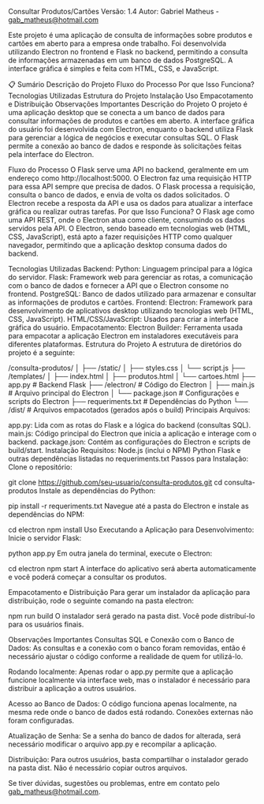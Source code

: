Consultar Produtos/Cartões
Versão: 1.4
Autor: Gabriel Matheus - gab_matheus@hotmail.com

Este projeto é uma aplicação de consulta de informações sobre produtos e cartões em aberto para a empresa onde trabalho. Foi desenvolvida utilizando Electron no frontend e Flask no backend, permitindo a consulta de informações armazenadas em um banco de dados PostgreSQL. A interface gráfica é simples e feita com HTML, CSS, e JavaScript.

📋 Sumário
Descrição do Projeto
Fluxo do Processo
Por que Isso Funciona?
Tecnologias Utilizadas
Estrutura do Projeto
Instalação
Uso
Empacotamento e Distribuição
Observações Importantes
Descrição do Projeto
O projeto é uma aplicação desktop que se conecta a um banco de dados para consultar informações de produtos e cartões em aberto. A interface gráfica do usuário foi desenvolvida com Electron, enquanto o backend utiliza Flask para gerenciar a lógica de negócios e executar consultas SQL. O Flask permite a conexão ao banco de dados e responde às solicitações feitas pela interface do Electron.

Fluxo do Processo
O Flask serve uma API no backend, geralmente em um endereço como http://localhost:5000.
O Electron faz uma requisição HTTP para essa API sempre que precisa de dados.
O Flask processa a requisição, consulta o banco de dados, e envia de volta os dados solicitados.
O Electron recebe a resposta da API e usa os dados para atualizar a interface gráfica ou realizar outras tarefas.
Por que Isso Funciona?
O Flask age como uma API REST, onde o Electron atua como cliente, consumindo os dados servidos pela API. O Electron, sendo baseado em tecnologias web (HTML, CSS, JavaScript), está apto a fazer requisições HTTP como qualquer navegador, permitindo que a aplicação desktop consuma dados do backend.

Tecnologias Utilizadas
Backend:
Python: Linguagem principal para a lógica do servidor.
Flask: Framework web para gerenciar as rotas, a comunicação com o banco de dados e fornecer a API que o Electron consome no frontend.
PostgreSQL: Banco de dados utilizado para armazenar e consultar as informações de produtos e cartões.
Frontend:
Electron: Framework para desenvolvimento de aplicativos desktop utilizando tecnologias web (HTML, CSS, JavaScript).
HTML/CSS/JavaScript: Usados para criar a interface gráfica do usuário.
Empacotamento:
Electron Builder: Ferramenta usada para empacotar a aplicação Electron em instaladores executáveis para diferentes plataformas.
Estrutura do Projeto
A estrutura de diretórios do projeto é a seguinte:

/consulta-produtos/
│
├── /static/
│   ├── styles.css
│   └── script.js
├── /templates/
│   ├── index.html
│   ├── produtos.html
│   └── cartoes.html
├── app.py                   # Backend Flask
├── /electron/                # Código do Electron
│   ├── main.js               # Arquivo principal do Electron
│   └── package.json          # Configurações e scripts do Electron
├── requeriments.txt          # Dependências do Python
└── /dist/                    # Arquivos empacotados (gerados após o build)
Principais Arquivos:

app.py: Lida com as rotas do Flask e a lógica do backend (consultas SQL).
main.js: Código principal do Electron que inicia a aplicação e interage com o backend.
package.json: Contém as configurações do Electron e scripts de build/start.
Instalação
Requisitos:
Node.js (inclui o NPM)
Python
Flask e outras dependências listadas no requeriments.txt
Passos para Instalação:
Clone o repositório:

git clone https://github.com/seu-usuario/consulta-produtos.git
cd consulta-produtos
Instale as dependências do Python:

pip install -r requeriments.txt
Navegue até a pasta do Electron e instale as dependências do NPM:

cd electron
npm install
Uso
Executando a Aplicação para Desenvolvimento:
Inicie o servidor Flask:

python app.py
Em outra janela do terminal, execute o Electron:

cd electron
npm start
A interface do aplicativo será aberta automaticamente e você poderá começar a consultar os produtos.

Empacotamento e Distribuição
Para gerar um instalador da aplicação para distribuição, rode o seguinte comando na pasta electron:

npm run build
O instalador será gerado na pasta dist. Você pode distribuí-lo para os usuários finais.

Observações Importantes
Consultas SQL e Conexão com o Banco de Dados: As consultas e a conexão com o banco foram removidas, então é necessário ajustar o código conforme a realidade de quem for utilizá-lo.

Rodando localmente: Apenas rodar o app.py permite que a aplicação funcione localmente via interface web, mas o instalador é necessário para distribuir a aplicação a outros usuários.

Acesso ao Banco de Dados: O código funciona apenas localmente, na mesma rede onde o banco de dados está rodando. Conexões externas não foram configuradas.

Atualização de Senha: Se a senha do banco de dados for alterada, será necessário modificar o arquivo app.py e recompilar a aplicação.

Distribuição: Para outros usuários, basta compartilhar o instalador gerado na pasta dist. Não é necessário copiar outros arquivos.

Se tiver dúvidas, sugestões ou problemas, entre em contato pelo gab_matheus@hotmail.com.
